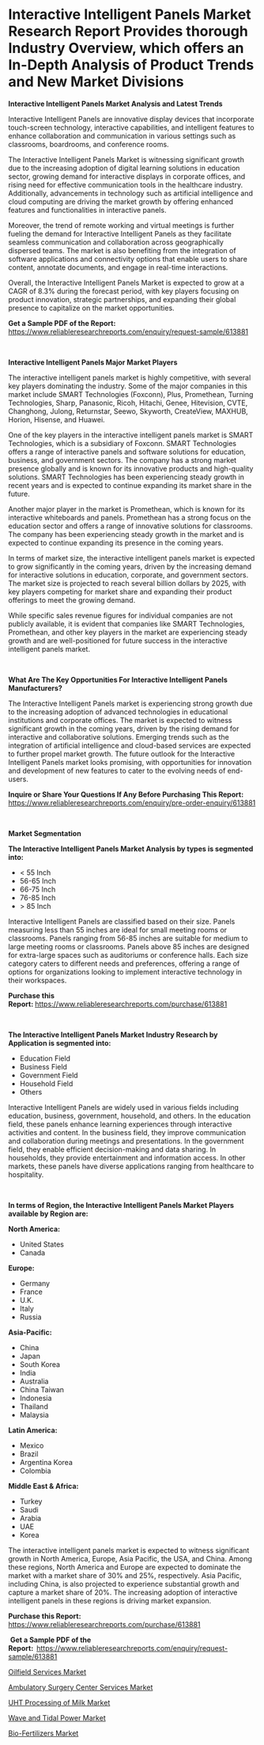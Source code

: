 <p><h1>Interactive Intelligent Panels Market Research Report Provides thorough Industry Overview, which offers an In-Depth Analysis of Product Trends and New Market Divisions</h1></p><p><strong>Interactive Intelligent Panels Market Analysis and Latest Trends</strong></p>
<p><p>Interactive Intelligent Panels are innovative display devices that incorporate touch-screen technology, interactive capabilities, and intelligent features to enhance collaboration and communication in various settings such as classrooms, boardrooms, and conference rooms.</p><p>The Interactive Intelligent Panels Market is witnessing significant growth due to the increasing adoption of digital learning solutions in education sector, growing demand for interactive displays in corporate offices, and rising need for effective communication tools in the healthcare industry. Additionally, advancements in technology such as artificial intelligence and cloud computing are driving the market growth by offering enhanced features and functionalities in interactive panels.</p><p>Moreover, the trend of remote working and virtual meetings is further fueling the demand for Interactive Intelligent Panels as they facilitate seamless communication and collaboration across geographically dispersed teams. The market is also benefiting from the integration of software applications and connectivity options that enable users to share content, annotate documents, and engage in real-time interactions.</p><p>Overall, the Interactive Intelligent Panels Market is expected to grow at a CAGR of 8.3% during the forecast period, with key players focusing on product innovation, strategic partnerships, and expanding their global presence to capitalize on the market opportunities.</p></p>
<p><strong>Get a Sample PDF of the Report:&nbsp;</strong> <a href="https://www.reliableresearchreports.com/enquiry/request-sample/613881">https://www.reliableresearchreports.com/enquiry/request-sample/613881</a></p>
<p>&nbsp;</p>
<p><strong>Interactive Intelligent Panels Major Market Players</strong></p>
<p><p>The interactive intelligent panels market is highly competitive, with several key players dominating the industry. Some of the major companies in this market include SMART Technologies (Foxconn), Plus, Promethean, Turning Technologies, Sharp, Panasonic, Ricoh, Hitachi, Genee, Hitevision, CVTE, Changhong, Julong, Returnstar, Seewo, Skyworth, CreateView, MAXHUB, Horion, Hisense, and Huawei.</p><p>One of the key players in the interactive intelligent panels market is SMART Technologies, which is a subsidiary of Foxconn. SMART Technologies offers a range of interactive panels and software solutions for education, business, and government sectors. The company has a strong market presence globally and is known for its innovative products and high-quality solutions. SMART Technologies has been experiencing steady growth in recent years and is expected to continue expanding its market share in the future.</p><p>Another major player in the market is Promethean, which is known for its interactive whiteboards and panels. Promethean has a strong focus on the education sector and offers a range of innovative solutions for classrooms. The company has been experiencing steady growth in the market and is expected to continue expanding its presence in the coming years.</p><p>In terms of market size, the interactive intelligent panels market is expected to grow significantly in the coming years, driven by the increasing demand for interactive solutions in education, corporate, and government sectors. The market size is projected to reach several billion dollars by 2025, with key players competing for market share and expanding their product offerings to meet the growing demand. </p><p>While specific sales revenue figures for individual companies are not publicly available, it is evident that companies like SMART Technologies, Promethean, and other key players in the market are experiencing steady growth and are well-positioned for future success in the interactive intelligent panels market.</p></p>
<p>&nbsp;</p>
<p><strong>What Are The Key Opportunities For Interactive Intelligent Panels Manufacturers?</strong></p>
<p><p>The Interactive Intelligent Panels market is experiencing strong growth due to the increasing adoption of advanced technologies in educational institutions and corporate offices. The market is expected to witness significant growth in the coming years, driven by the rising demand for interactive and collaborative solutions. Emerging trends such as the integration of artificial intelligence and cloud-based services are expected to further propel market growth. The future outlook for the Interactive Intelligent Panels market looks promising, with opportunities for innovation and development of new features to cater to the evolving needs of end-users.</p></p>
<p><strong>Inquire or Share Your Questions If Any Before Purchasing This Report:</strong> <a href="https://www.reliableresearchreports.com/enquiry/pre-order-enquiry/613881">https://www.reliableresearchreports.com/enquiry/pre-order-enquiry/613881</a></p>
<p>&nbsp;</p>
<p><strong>Market Segmentation</strong></p>
<p><strong>The Interactive Intelligent Panels Market Analysis by types is segmented into:</strong></p>
<p><ul><li>< 55 Inch</li><li>56-65 Inch</li><li>66-75 Inch</li><li>76-85 Inch</li><li>> 85 Inch</li></ul></p>
<p><p>Interactive Intelligent Panels are classified based on their size. Panels measuring less than 55 inches are ideal for small meeting rooms or classrooms. Panels ranging from 56-85 inches are suitable for medium to large meeting rooms or classrooms. Panels above 85 inches are designed for extra-large spaces such as auditoriums or conference halls. Each size category caters to different needs and preferences, offering a range of options for organizations looking to implement interactive technology in their workspaces.</p></p>
<p><strong>Purchase this Report:&nbsp;</strong><a href="https://www.reliableresearchreports.com/purchase/613881">https://www.reliableresearchreports.com/purchase/613881</a></p>
<p>&nbsp;</p>
<p><strong>The Interactive Intelligent Panels Market Industry Research by Application is segmented into:</strong></p>
<p><ul><li>Education Field</li><li>Business Field</li><li>Government Field</li><li>Household Field</li><li>Others</li></ul></p>
<p><p>Interactive Intelligent Panels are widely used in various fields including education, business, government, household, and others. In the education field, these panels enhance learning experiences through interactive activities and content. In the business field, they improve communication and collaboration during meetings and presentations. In the government field, they enable efficient decision-making and data sharing. In households, they provide entertainment and information access. In other markets, these panels have diverse applications ranging from healthcare to hospitality.</p></p>
<p>&nbsp;</p>
<p><strong>In terms of Region, the Interactive Intelligent Panels Market Players available by Region are:</strong></p>
<p>
    <p> <strong> North America: </strong>
        <ul>
            <li>United States</li>
            <li>Canada</li>
        </ul>
        </p> 
    <p> <strong> Europe: </strong>
        <ul>
            <li>Germany</li>
            <li>France</li>
            <li>U.K.</li>
            <li>Italy</li>
            <li>Russia</li>
        </ul>
        </p> 
    <p> <strong> Asia-Pacific: </strong>
        <ul>
            <li>China</li>
            <li>Japan</li>
            <li>South Korea</li>
            <li>India</li>
            <li>Australia</li>
            <li>China Taiwan</li>
            <li>Indonesia</li>
            <li>Thailand</li>
            <li>Malaysia</li>
        </ul>
        </p> 
    <p> <strong> Latin America: </strong>
        <ul>
            <li>Mexico</li>
            <li>Brazil</li>
            <li>Argentina Korea</li>
            <li>Colombia</li>
        </ul>
        </p> 
    <p> <strong> Middle East & Africa: </strong>
        <ul>
            <li>Turkey</li>
            <li>Saudi</li>
            <li>Arabia</li>
            <li>UAE</li>
            <li>Korea</li>
        </ul>
    </p>
    </p>
<p><p>The interactive intelligent panels market is expected to witness significant growth in North America, Europe, Asia Pacific, the USA, and China. Among these regions, North America and Europe are expected to dominate the market with a market share of 30% and 25%, respectively. Asia Pacific, including China, is also projected to experience substantial growth and capture a market share of 20%. The increasing adoption of interactive intelligent panels in these regions is driving market expansion.</p></p>
<p><strong>Purchase this Report: </strong><a href="https://www.reliableresearchreports.com/purchase/613881">https://www.reliableresearchreports.com/purchase/613881</a></p>
<p>&nbsp;<strong>Get a Sample PDF of the Report:&nbsp;&nbsp;</strong><a href="https://www.reliableresearchreports.com/enquiry/request-sample/613881">https://www.reliableresearchreports.com/enquiry/request-sample/613881</a></p>
<p><strong></strong></p>
<p><p><a href="https://medium.com/@nelsonhauck/oilfield-services-market-comprehensive-assessment-by-type-application-and-geography-41b04b508690">Oilfield Services Market</a></p><p><a href="https://medium.com/@geoanderson1978/ambulatory-surgery-center-services-market-insight-market-trends-growth-forecasted-from-2024-to-d01529f53afd">Ambulatory Surgery Center Services Market</a></p><p><a href="https://medium.com/@geoanderson1978/uht-processing-of-milk-market-trends-forecast-and-competitive-analysis-to-2031-f778ef2d999e">UHT Processing of Milk Market</a></p><p><a href="https://medium.com/@geoanderson1978/wave-and-tidal-power-market-size-and-market-trends-complete-industry-overview-2024-to-2031-745e7c65567d">Wave and Tidal Power Market</a></p><p><a href="https://medium.com/@nelsonhauck/bio-fertilizers-market-analysis-its-cagr-market-segmentation-and-global-industry-overview-fcd0d0fdd304">Bio-Fertilizers Market</a></p></p>